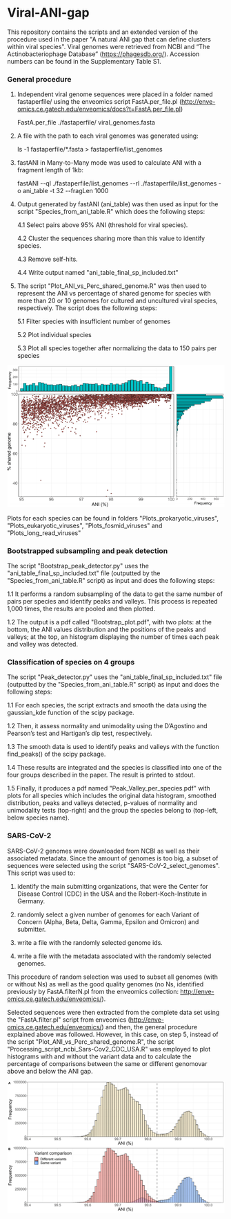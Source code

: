 # Viral-ANI-gap

This repository contains the scripts and an extended version of the procedure used in the paper "A natural ANI gap that can define clusters within viral species".
Viral genomes were retrieved from NCBI and “The Actinobacteriophage Database” (https://phagesdb.org/). Accession numbers can be found in the Supplementary Table S1.


### General procedure
1. Independent viral genome sequences were placed in a folder named fastaperfile/ using the enveomics script FastA.per_file.pl (http://enve-omics.ce.gatech.edu/enveomics/docs?t=FastA.per_file.pl)

     FastA.per_file ./fastaperfile/ viral_genomes.fasta


2. A file with the path to each viral genomes was generated using:

     ls -1 fastaperfile/*.fasta > fastaperfile/list_genomes


3. fastANI in Many-to-Many mode was used to calculate ANI with a fragment length of 1kb:

      fastANI --ql ./fastaperfile/list_genomes --rl ./fastaperfile/list_genomes -o ani_table -t 32 --fragLen 1000


4. Output generated by fastANI (ani_table) was then used as input for the script "Species_from_ani_table.R" which does the following steps:
   
   4.1 Select pairs above 95% ANI (threshold for viral species).
   
   4.2 Cluster the sequences sharing more than this value to identify species.
   
   4.3 Remove self-hits.
   
   4.4 Write output named "ani_table_final_sp_included.txt"
   


5. The script "Plot_ANI_vs_Perc_shared_genome.R" was then used to represent the ANI vs percentage of shared genome for species with more than 20 or 10 genomes for cultured and uncultured viral species, respectively. The script does the following steps:
   
   5.1 Filter species with insufficient number of genomes
   
   5.2 Plot individual species
   
   5.3 Plot all species together after normalizing the data to 150 pairs per species

   
![alt text](https://github.com/baldeguer-riquelme/Viral-ANI-gap/blob/main/.figure/Figure1.png)



Plots for each species can be found in folders "Plots_prokaryotic_viruses", "Plots_eukaryotic_viruses", "Plots_fosmid_viruses" and "Plots_long_read_viruses"


### Bootstrapped subsampling and peak detection
The script "Bootstrap_peak_detector.py" uses the "ani_table_final_sp_included.txt" file (outputted by the "Species_from_ani_table.R" script) as input and does the following steps:

1.1 It performs a random subsampling of the data to get the same number of pairs per species and identify peaks and valleys. This process is repeated 1,000 times, the results are pooled and then plotted.
     
1.2 The output is a pdf called "Bootstrap_plot.pdf", with two plots: at the bottom, the ANI values distribution and the positions of the peaks and valleys; at the top, an histogram displaying the number of times each peak and valley was detected.


### Classification of species on 4 groups
The script "Peak_detector.py" uses the "ani_table_final_sp_included.txt" file (outputted by the "Species_from_ani_table.R" script) as input and does the following steps:

1.1 For each species, the script extracts and smooth the data using the gaussian_kde function of the scipy package.
     
1.2 Then, it assess normality and unimodality using the D’Agostino and Pearson’s test and Hartigan’s dip test, respectively.
     
1.3 The smooth data is used to identify peaks and valleys with the function find_peaks() of the scipy package.
     
1.4 These results are integrated and the species is classified into one of the four groups described in the paper. The result is printed to stdout.
     
1.5 Finally, it produces a pdf named "Peak_Valley_per_species.pdf" with plots for all species which includes the original data histogram, smoothed distribution, peaks and valleys detected, p-values of normality and unimodality tests (top-right) and the group the species belong to (top-left, below species name).


### SARS-CoV-2
SARS-CoV-2 genomes were downloaded from NCBI as well as their associated metadata. Since the amount of genomes is too big, a subset of sequences were selected using the script "SARS-CoV-2_select_genomes". This script was used to:

1. identify the main submitting organizations, that were the Center for Disease Control (CDC) in the USA and the Robert-Koch-Institute in Germany.
     
2. randomly select a given number of genomes for each Variant of Concern (Alpha, Beta, Delta, Gamma, Epsilon and Omicron) and submitter.
     
3. write a file with the randomly selected genome ids.
     
4. write a file with the metadata associated with the randomly selected genomes.


This procedure of random selection was used to subset all genomes (with or without Ns) as well as the good quality genomes (no Ns, identified previously by FastA.filterN.pl from the enveomics collection: http://enve-omics.ce.gatech.edu/enveomics/).


Selected sequences were then extracted from the complete data set using the "FastA.filter.pl" script from enveomics (http://enve-omics.ce.gatech.edu/enveomics/) and then, the general procedure explained above was followed. However, in this case, on step 5, instead of the script "Plot_ANI_vs_Perc_shared_genome.R", the script "Processing_script_ncbi_Sars-Cov2_CDC_USA.R" was employed to plot histograms with and without the variant data and to calculate the percentage of comparisons between the same or different genomovar above and below the ANI gap.

![alt text](https://github.com/baldeguer-riquelme/Viral-ANI-gap/blob/main/.figure/Histogram_Sars-CoV-2_variants.png)

